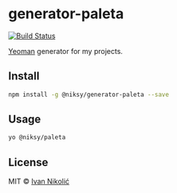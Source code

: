 # generator-paleta

[![Build Status][ci-img]][ci]

[Yeoman][yeoman] generator for my projects.

## Install

```sh
npm install -g @niksy/generator-paleta --save
```

## Usage

```sh
yo @niksy/paleta
```

## License

MIT © [Ivan Nikolić](http://ivannikolic.com)

[ci]: https://travis-ci.org/niksy/generator-paleta
[ci-img]: https://travis-ci.org/niksy/generator-paleta.svg?branch=master
[yeoman]: http://yeoman.io/
